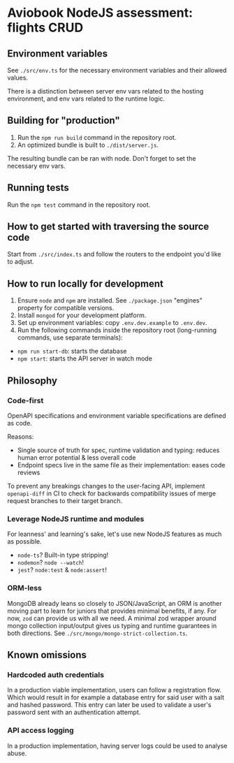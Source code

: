 # Aviobook NodeJS assessment: flights CRUD

## Environment variables

See `./src/env.ts` for the necessary environment variables and their allowed values.

There is a distinction between server env vars related to the hosting environment, and env vars related to the runtime logic.


## Building for "production"

1. Run the `npm run build` command in the repository root.
1. An optimized bundle is built to `./dist/server.js`.

The resulting bundle can be ran with node.
Don't forget to set the necessary env vars.


## Running tests

Run the `npm test` command in the repository root.


## How to get started with traversing the source code

Start from `./src/index.ts` and follow the routers to the endpoint you'd like to adjust.


## How to run locally for development

1. Ensure `node` and `npm` are installed. See `./package.json` "engines" property for compatible versions.
1. Install `mongod` for your development platform.
1. Set up environment variables: copy `.env.dev.example` to `.env.dev`.
1. Run the following commands inside the repository root (long-running commands, use separate terminals):
  - `npm run start-db`: starts the database
  - `npm start`: starts the API server in watch mode


## Philosophy

### Code-first

OpenAPI specifications and environment variable specifications are defined as code.

Reasons:
- Single source of truth for spec, runtime validation and typing: reduces human error potential & less overall code
- Endpoint specs live in the same file as their implementation: eases code reviews

To prevent any breakings changes to the user-facing API, implement `openapi-diff` in CI to check for backwards compatibility issues of merge request branches to their target branch.

### Leverage NodeJS runtime and modules

For leanness' and learning's sake, let's use new NodeJS features as much as possible.

- `node-ts`? Built-in type stripping!
- `nodemon`? `node --watch`!
- `jest`? `node:test` & `node:assert`!

### ORM-less

MongoDB already leans so closely to JSON/JavaScript, an ORM is another moving part to learn for juniors that provides minimal benefits, if any.
For now, `zod` can provide us with all we need.
A minimal zod wrapper around mongo collection input/output gives us typing and runtime guarantees in both directions.
See `./src/mongo/mongo-strict-collection.ts`.


## Known omissions

### Hardcoded auth credentials

In a production viable implementation, users can follow a registration flow.
Which would result in for example a database entry for said user with a salt and hashed password.
This entry can later be used to validate a user's password sent with an authentication attempt.

### API access logging

In a production implementation, having server logs could be used to analyse abuse.
